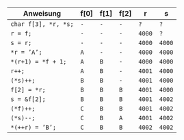 | Anweisung          | f[0]    | f[1]    | f[2]    | r       | s       |
|--------------------|---------|---------|---------|---------|---------|
|`char f[3], *r, *s;`| `-`     | `-`     | `-`     | `?`     | `?`     |
|`r = f;`            | `-`     | `-`     | `-`     | `4000`  | `?`     |
|`s = r;`            | `-`     | `-`     | `-`     | `4000`  | `4000`  |
|`*r = ’A’;`         | `A`     | `-`     | `-`     | `4000`  | `4000`  |
|`*(r+1) = *f + 1;`  | `A`     | `B`     | `-`     | `4000`  | `4000`  |
|`r++;`              | `A`     | `B`     | `-`     | `4001`  | `4000`  |
|`(*s)++;`           | `B`     | `B`     | `-`     | `4001`  | `4000`  |
|`f[2] = *r;`        | `B`     | `B`     | `B`     | `4001`  | `4000`  |
|`s = &f[2];`        | `B`     | `B`     | `B`     | `4001`  | `4002`  |
|`(*f)++;`           | `C`     | `B`     | `B`     | `4001`  | `4002`  |
|`(*s)--;`           | `C`     | `B`     | `A`     | `4001`  | `4002`  |
|`*(++r) = ’B’;`     | `C`     | `B`     | `B`     | `4002`  | `4002`  |
